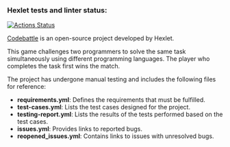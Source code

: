 ### Hexlet tests and linter status:
[![Actions Status](https://github.com/MrMiroLev/qa-engineer-project-85/actions/workflows/hexlet-check.yml/badge.svg)](https://github.com/MrMiroLev/qa-engineer-project-85/actions)

[Codebattle](https://codebattle.hexlet.io/) is an open-source project developed by Hexlet.

This game challenges two programmers to solve the same task simultaneously using different programming languages. The player who completes the task first wins the match.

The project has undergone manual testing and includes the following files for reference:

- **requirements.yml**: Defines the requirements that must be fulfilled.
- **test-cases.yml**: Lists the test cases designed for the project.
- **testing-report.yml**: Lists the results of the tests performed based on the test cases.
- **issues.yml**: Provides links to reported bugs.
- **reopened_issues.yml**: Contains links to issues with unresolved bugs.
